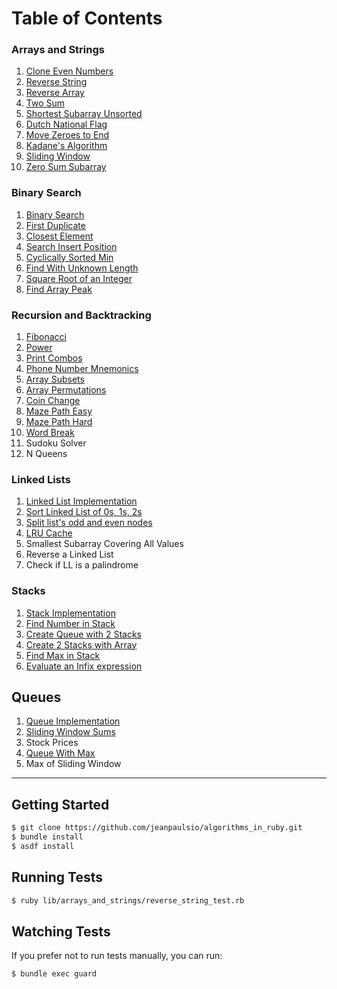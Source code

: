 # Table of Contents

### Arrays and Strings

1. [Clone Even Numbers](./lib/arrays_and_strings/clone_even_numbers.rb)
2. [Reverse String](./lib/arrays_and_strings/reverse_string.rb)
3. [Reverse Array](./lib/arrays_and_strings/reverse_array.rb)
4. [Two Sum](./lib/arrays_and_strings/two_sum.rb)
5. [Shortest Subarray Unsorted](./lib/arrays_and_strings/shortest_subarray_unsorted.rb)
6. [Dutch National Flag](./lib/arrays_and_strings/dutch_national_flag.rb)
7. [Move Zeroes to End](./lib/arrays_and_strings/move_zeroes_to_end.rb)
8. [Kadane's Algorithm](./lib/arrays_and_strings/kadanes_algorithm.rb)
9. [Sliding Window](./lib/arrays_and_strings/sliding_window.rb)
10. [Zero Sum Subarray](./lib/arrays_and_strings/zero_sum_subarray.rb)

### Binary Search

1. [Binary Search](./lib/binary_search/binary_search.rb)
2. [First Duplicate](./lib/binary_search/first_duplicate.rb)
3. [Closest Element](./lib/binary_search/closest_element.rb)
4. [Search Insert Position](./lib/binary_search/search_insert_position.rb)
5. [Cyclically Sorted Min](./lib/binary_search/cyclically_sorted_min.rb)
6. [Find With Unknown Length](./lib/binary_search/unknown_length.rb)
7. [Square Root of an Integer](./lib/binary_search/square_root.rb)
8. [Find Array Peak](./lib/binary_search/array_peak.rb)

### Recursion and Backtracking

1. [Fibonacci](./lib/recursion_and_backtracking/fibonacci.rb)
2. [Power](./lib/recursion_and_backtracking/power.rb)
3. [Print Combos](./lib/recursion_and_backtracking/print_combos.rb)
4. [Phone Number Mnemonics](./lib/recursion_and_backtracking/phone_number_mnemonics.rb)
5. [Array Subsets](./lib/recursion_and_backtracking/array_subsets.rb)
6. [Array Permutations](./lib/recursion_and_backtracking/array_permutations.rb)
7. [Coin Change](./lib/recursion_and_backtracking/coin_change.rb)
8. [Maze Path Easy](./lib/recursion_and_backtracking/maze_path_easy.rb)
9. [Maze Path Hard](./lib/recursion_and_backtracking/maze_path_hard.rb)
10. [Word Break](./lib/recursion_and_backtracking/word_break.rb)
11. Sudoku Solver
12. N Queens

### Linked Lists

1. [Linked List Implementation](./lib/linked_lists/linked_list.rb)
2. [Sort Linked List of 0s, 1s, 2s](./lib/linked_lists/sort_zero_one_two.rb)
3. [Split list's odd and even nodes](./lib/linked_lists/odd_even.rb)
4. [LRU Cache](./lib/linked_lists/lru_cache.rb)
5. Smallest Subarray Covering All Values
6. Reverse a Linked List
7. Check if LL is a palindrome

### Stacks

1. [Stack Implementation](./lib/stacks/stack.rb)
2. [Find Number in Stack](./lib/stacks/find_number.rb)
3. [Create Queue with 2 Stacks](./lib/stacks/two_stack_queue.rb)
4. [Create 2 Stacks with Array](./lib/stacks/two_stack_array.rb)
5. [Find Max in Stack](./lib/stacks/stack_with_max.rb)
6. [Evaluate an Infix expression](./lib/stacks/evaluate_infix.rb)

## Queues

1. [Queue Implementation](./lib/queues/queue.rb)
2. [Sliding Window Sums](./lib/queues/sliding_window_sums.rb)
3. Stock Prices
4. [Queue With Max](./lib/queues/find_max.rb)
5. Max of Sliding Window

---

## Getting Started

```bash
$ git clone https://github.com/jeanpaulsio/algorithms_in_ruby.git
$ bundle install
$ asdf install
```

## Running Tests

```bash
$ ruby lib/arrays_and_strings/reverse_string_test.rb
```

## Watching Tests

If you prefer not to run tests manually, you can run:

```
$ bundle exec guard
```
